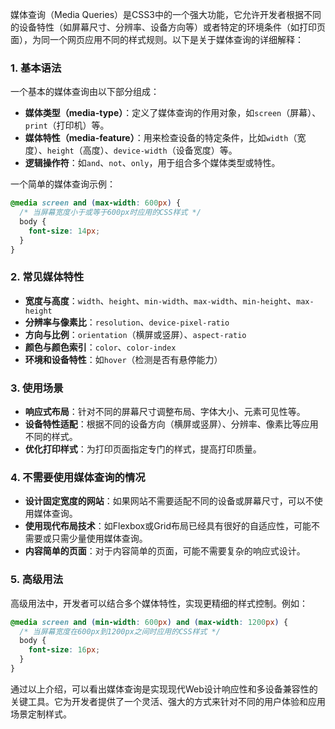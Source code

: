 媒体查询（Media Queries）是CSS3中的一个强大功能，它允许开发者根据不同的设备特性（如屏幕尺寸、分辨率、设备方向等）或者特定的环境条件（如打印页面），为同一个网页应用不同的样式规则。以下是关于媒体查询的详细解释：

### 1. 基本语法
一个基本的媒体查询由以下部分组成：
- **媒体类型（media-type）**：定义了媒体查询的作用对象，如`screen`（屏幕）、`print`（打印机）等。
- **媒体特性（media-feature）**：用来检查设备的特定条件，比如`width`（宽度）、`height`（高度）、`device-width`（设备宽度）等。
- **逻辑操作符**：如`and`、`not`、`only`，用于组合多个媒体类型或特性。

一个简单的媒体查询示例：
```css
@media screen and (max-width: 600px) {
  /* 当屏幕宽度小于或等于600px时应用的CSS样式 */
  body {
    font-size: 14px;
  }
}
```

### 2. 常见媒体特性
- **宽度与高度**：`width`、`height`、`min-width`、`max-width`、`min-height`、`max-height`
- **分辨率与像素比**：`resolution`、`device-pixel-ratio`
- **方向与比例**：`orientation`（横屏或竖屏）、`aspect-ratio`
- **颜色与颜色索引**：`color`、`color-index`
- **环境和设备特性**：如`hover`（检测是否有悬停能力）

### 3. 使用场景
- **响应式布局**：针对不同的屏幕尺寸调整布局、字体大小、元素可见性等。
- **设备特性适配**：根据不同的设备方向（横屏或竖屏）、分辨率、像素比等应用不同的样式。
- **优化打印样式**：为打印页面指定专门的样式，提高打印质量。

### 4. 不需要使用媒体查询的情况
- **设计固定宽度的网站**：如果网站不需要适配不同的设备或屏幕尺寸，可以不使用媒体查询。
- **使用现代布局技术**：如Flexbox或Grid布局已经具有很好的自适应性，可能不需要或只需少量使用媒体查询。
- **内容简单的页面**：对于内容简单的页面，可能不需要复杂的响应式设计。

### 5. 高级用法
高级用法中，开发者可以结合多个媒体特性，实现更精细的样式控制。例如：
```css
@media screen and (min-width: 600px) and (max-width: 1200px) {
  /* 当屏幕宽度在600px到1200px之间时应用的CSS样式 */
  body {
    font-size: 16px;
  }
}
```

通过以上介绍，可以看出媒体查询是实现现代Web设计响应性和多设备兼容性的关键工具。它为开发者提供了一个灵活、强大的方式来针对不同的用户体验和应用场景定制样式。